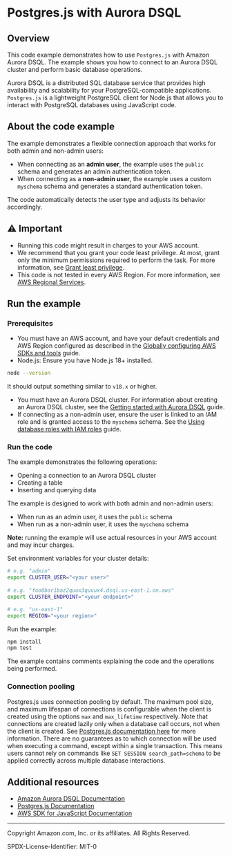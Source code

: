 # Postgres.js with Aurora DSQL

## Overview

This code example demonstrates how to use `Postgres.js` with Amazon Aurora DSQL.
The example shows you how to connect to an Aurora DSQL cluster and perform basic database operations.

Aurora DSQL is a distributed SQL database service that provides high availability and scalability for
your PostgreSQL-compatible applications. `Postgres.js` is a lightweight PostgreSQL client for Node.js that allows
you to interact with PostgreSQL databases using JavaScript code.

## About the code example

The example demonstrates a flexible connection approach that works for both admin and non-admin users:

* When connecting as an **admin user**, the example uses the `public` schema and generates an admin authentication
  token.
* When connecting as a **non-admin user**, the example uses a custom `myschema` schema and generates a standard
  authentication token.

The code automatically detects the user type and adjusts its behavior accordingly.

## ⚠️ Important

* Running this code might result in charges to your AWS account.
* We recommend that you grant your code least privilege. At most, grant only the
  minimum permissions required to perform the task. For more information, see
  [Grant least privilege](https://docs.aws.amazon.com/IAM/latest/UserGuide/best-practices.html#grant-least-privilege).
* This code is not tested in every AWS Region. For more information, see
  [AWS Regional Services](https://aws.amazon.com/about-aws/global-infrastructure/regional-product-services).

## Run the example

### Prerequisites

* You must have an AWS account, and have your default credentials and AWS Region
  configured as described in the
  [Globally configuring AWS SDKs and tools](https://docs.aws.amazon.com/credref/latest/refdocs/creds-config-files.html)
  guide.
* Node.js: Ensure you have Node.js 18+ installed.

```bash
node --version
```

It should output something similar to `v18.x` or higher.

* You must have an Aurora DSQL cluster. For information about creating an Aurora DSQL cluster, see the
  [Getting started with Aurora DSQL](https://docs.aws.amazon.com/aurora-dsql/latest/userguide/getting-started.html)
  guide.
* If connecting as a non-admin user, ensure the user is linked to an IAM role and is granted access to the `myschema`
  schema. See the
  [Using database roles with IAM roles](https://docs.aws.amazon.com/aurora-dsql/latest/userguide/using-database-and-iam-roles.html)
  guide.

### Run the code

The example demonstrates the following operations:

- Opening a connection to an Aurora DSQL cluster
- Creating a table
- Inserting and querying data

The example is designed to work with both admin and non-admin users:

- When run as an admin user, it uses the `public` schema
- When run as a non-admin user, it uses the `myschema` schema

**Note:** running the example will use actual resources in your AWS account and may incur charges.

Set environment variables for your cluster details:

```bash
# e.g. "admin"
export CLUSTER_USER="<your user>"
  
# e.g. "foo0bar1baz2quux3quuux4.dsql.us-east-1.on.aws"
export CLUSTER_ENDPOINT="<your endpoint>"

# e.g. "us-east-1"
export REGION="<your region>"
```

Run the example:

```bash
npm install
npm test
```

The example contains comments explaining the code and the operations being performed.

### Connection pooling

Postgres.js uses connection pooling by default. The maximum pool size, and maximum lifespan of connections is configurable 
when the client is created using the options `max` and `max_lifetime` respectively. Note that connections are created lazily only
when a database call occurs, not when the client is created. See [Postgres.js documentation here](https://github.com/porsager/postgres?tab=readme-ov-file#the-connection-pool)
for more information. There are no guarantees as to which connection will be used when executing a command, except within a single transaction.
This means users cannot rely on commands like `SET SESSION search_path=schema` to be applied correctly across multiple database
interactions.

## Additional resources

* [Amazon Aurora DSQL Documentation](https://docs.aws.amazon.com/aurora-dsql/latest/userguide/what-is-aurora-dsql.html)
* [Postgres.js Documentation](https://github.com/porsager/postgres)
* [AWS SDK for JavaScript Documentation](https://docs.aws.amazon.com/sdk-for-javascript/)

---

Copyright Amazon.com, Inc. or its affiliates. All Rights Reserved.

SPDX-License-Identifier: MIT-0